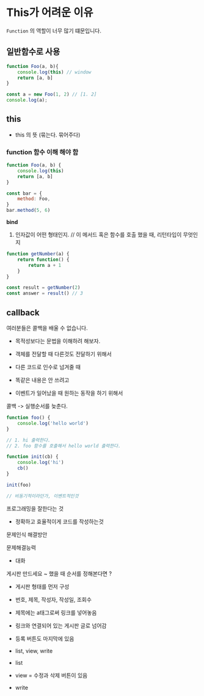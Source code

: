# This가 어려운 이유

`Function` 의 역할이 너무 많기 떄문입니다.

## 일반함수로 사용
```js
function Foo(a, b){
    console.log(this) // window
    return [a, b]
}

const a = new Foo(1, 2) // [1. 2]
console.log(a);
```

## this

- this 의 뜻 (묶는다. 묶어주다)

### function 함수 이해 해야 함

```js
function Foo(a, b) {
    console.log(this)
    return [a, b]
}

const bar = {
    method: Foo,
}
bar.method(5, 6)
```

**bind**

1. 인자값이 어떤 형태인지.
// 이 메서드 혹은 함수를 호출 했을 때, 리턴타입이 무엇인지

```js
function getNumber(a) {
    return function() {
        return a + 1
    }
}

const result = getNumber(2)
const answer = result() // 3
```

## callback

여러분들은 콜백을 배울 수 없습니다.
- 목적성보다는 문법을 이해하려 해보자.

- 객체를 전달할 때 다른것도 전달하기 위해서
- 다른 코드로 인수로 넘겨줄 때
- 똑같은 내용은 안 쓰려고
- 이벤트가 일어났을 때 원하는 동작을 하기 위해서


콜백 -> 실행순서를 늦춘다.

```js
function foo() {
    console.log('hello world')
}

// 1. hi 출력한다.
// 2. foo 함수를 호출해서 hello world 출력한다.

function init(cb) {
    console.log('hi')
    cb()
}

init(foo)

// 비동기적이라던가, 이벤트적인것

```

프로그래밍을 잘한다는 것

- 정확하고 효율적이게 코드를 작성하는것

문제인식
해결방안

문제해결능력
- 대화

게시판 만드세요 ~ 했을 때 순서를 정해본다면 ?

- 게시판 형태를 먼저 구성
- 번호, 제목, 작성자, 작성일, 조회수
- 제목에는 a태그로써 링크를 넣어놓음
- 링크와 연결되어 있는 게시판 글로 넘어감
- 등록 버튼도 마지막에 있음

- list, view, write
- list
- view = 수정과 삭제 버튼이 있음
- write